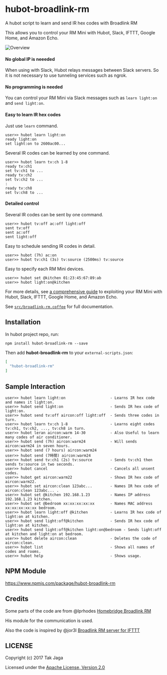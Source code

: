 # hubot-broadlink-rm

A hubot script to learn and send IR hex codes with Broadlink RM

This allows you to control your RM Mini with Hubot, Slack, IFTTT, Google Home, and Amazon Echo.

![Overview](https://user-images.githubusercontent.com/34579033/34902770-89cb6c1a-f865-11e7-80e5-a9ed2f70515a.png)

#### No global IP is neeeded
When using with Slack, Hubot relays messages between Slack servers.
So it is not necessary to use tunneling services such as ngrok.

#### No programming is needed
You can control your RM Mini via Slack messages such as `learn light:on` and `send light:on`.

#### Easy to learn IR hex codes

Just use `learn` command.
```
user>> hubot learn light:on
ready light:on
set light:on to 2600ac00...
```
Several IR codes can be learned by one command.
```
user>> hubot learn tv:ch 1-8
ready tv:ch1
set tv:ch1 to ...
ready tv:ch2
set tv:ch2 to ...
:
ready tv:ch8
set tv:ch8 to ...
```

#### Detailed control

Several IR codes can be sent by one command.
```
user>> hubot tv:off ac:off light:off
sent tv:off
sent ac:off
sent light:off
```

Easy to schedule sending IR codes in detail.
```
user>> hubot (7h) ac:on
user>> hubot tv:ch1 (3s) tv:source (2500ms) tv:source
```

Easy to specify each RM Mini devices.
```
user>> hubot set @kitchen 01:23:45:67:89:ab
user>> hubot light:on@kitchen
```

For more details, see [a comprehensive guide](https://scrapbox.io/smart-home) to exploiting your RM Mini with Hubot, Slack, IFTTT, Google Home, and Amazon Echo.

See [`src/broadlink-rm.coffee`](src/broadlink-rm.coffee) for full documentation.

## Installation

In hubot project repo, run:

`npm install hubot-broadlink-rm --save`

Then add **hubot-broadlink-rm** to your `external-scripts.json`:

```json
[
  "hubot-broadlink-rm"
]
```

## Sample Interaction

```
user>> hubot learn light:on                    - Learns IR hex code and names it light:on.
user>> hubot send light:on                     - Sends IR hex code of light:on.
user>> hubot send tv:off aircon:off light:off  - Sends three codes in turn.
user>> hubot learn tv:ch 1-8                   - Learns eight codes tv:ch1, tv:ch2, ..., tv:ch8 in turn.
user>> hubot leran aircon:warm 14-30           - Also Useful to learn many codes of air conditioner.
user>> hubot send (7h) aircon:warm24           - Will sends aircon:warm24 in seven hours.
user>> hubot send (7 hours) aircon:warm24
user>> hubot send (7時間) aircon:warm24
user>> hubot send tv:ch1 (2s) tv:source        - Sends tv:ch1 then sends tv:source in two seconds.
user>> hubot cancel                            - Cancels all unsent codes.
user>> hubot get aircon:warm22                 - Shows IR hex code of aircon:warm22.
user>> hubot set aircon:clean 123abc...        - Names IR hex code of aircon:clean 123abc... .
user>> hubot set @kitchen 192.168.1.23         - Names IP address 192.168.1.23 kitchen.
user>> hubot set @bedroom xx:xx:xx:xx:xx       - Names MAC address xx:xx:xx:xx:xx bedroom.
user>> hubot learn light:off @kitchen          - Learns IR hex code of light:on at kitchen.
user>> hubot send light:off@kitchen            - Sends IR hex code of light:on at kitchen.
user>> hubot send light:off@kitchen light:on@bedroom - Sends light:off at kitchen and light:on at bedroom.
user>> hubot delete aircon:clean               - Deletes the code of aircon:clean.
user>> hubot list                              - Shows all names of codes and rooms.
user>> hubot help                              - Shows usage.
```

## NPM Module

https://www.npmjs.com/package/hubot-broadlink-rm

## Credits
Some parts of the code are from @lprhodes [Homebridge Broadlink RM]

His module for the communication is used.

Also the code is inspired by @jor3l [Broadlink RM server for IFTTT]

[Homebridge Broadlink RM]: https://github.com/lprhodes/homebridge-broadlink-rm
[Broadlink RM server for IFTTT]: https://github.com/jor3l/broadlinkrm-ifttt

## LICENSE

Copyright (c) 2017 Tak Jaga

Licensed under the [Apache License, Version 2.0][Apache]

[Apache]: http://www.apache.org/licenses/LICENSE-2.0
